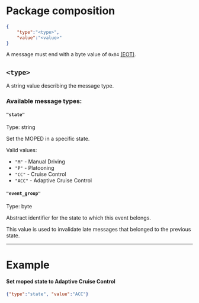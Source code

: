 Package composition
===================

```json
{
	"type":"<type>",
	"value":"<value>"
}
```

A message must end with a byte value of `0x04` [(EOT)](http://www.asciitable.com).

## `<type>`
A string value describing the message type.

### Available message types:
#### `"state"`
Type: string

Set the MOPED in a specific state.

Valid values:

  - `"M"` - Manual Driving
  - `"P"` - Platooning
  - `"CC"` - Cruise Control
  - `"ACC"` - Adaptive Cruise Control

#### `"event_group"`
Type: byte

Abstract identifier for the state to which this event belongs.

This value is used to invalidate late messages that belonged to the previous state.

___________________________

# Example
#### Set moped state to Adaptive Cruise Control
```json
{"type":"state", "value":"ACC"}
```
